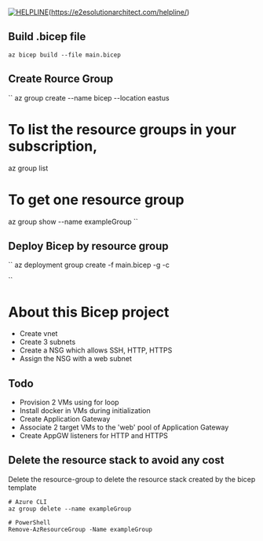 
[![HELPLINE](https://github.com/e2eSolutionArchitect/academy/assets/8308302/3b85acaf-50f5-4a4f-850d-46216de108af)](Helpline)(https://e2esolutionarchitect.com/helpline/)


## Build .bicep file
```
az bicep build --file main.bicep
```

## Create Rource Group
``
az group create --name bicep --location eastus

# To list the resource groups in your subscription, 
az group list

# To get one resource group
az group show --name exampleGroup
``

## Deploy Bicep by resource group

``
az deployment group create -f main.bicep -g <resource-group-name> -c

``


# About this Bicep project
- Create vnet
- Create 3 subnets
- Create a NSG which allows SSH, HTTP, HTTPS
- Assign the NSG with a web subnet

## Todo 
- Provision 2 VMs using for loop
- Install docker in VMs during initialization
- Create Application Gateway
- Associate 2 target VMs to the 'web' pool of Application Gateway
- Create AppGW listeners for HTTP and HTTPS

## Delete the resource stack to avoid any cost
Delete the resource-group to delete the resource stack created by the bicep template
```
# Azure CLI
az group delete --name exampleGroup

# PowerShell
Remove-AzResourceGroup -Name exampleGroup

```
